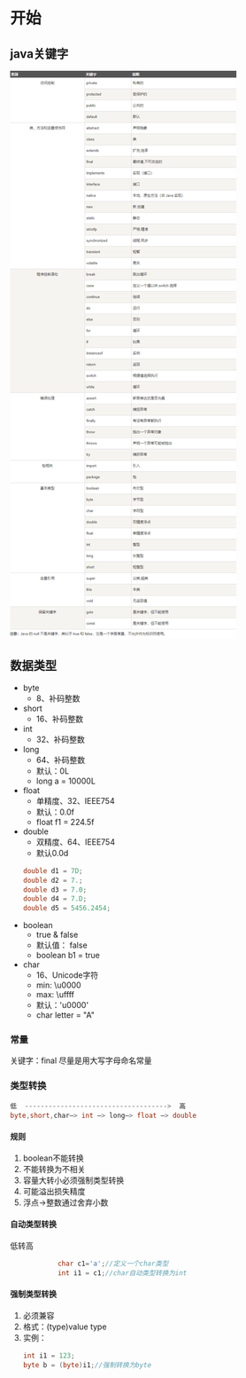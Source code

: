 # 开始
## java关键字
![](images/2022-12-26-20-17-10.png)
## 数据类型
* byte
  * 8、补码整数
* short
  * 16、补码整数
* int
  * 32、补码整数
* long
  * 64、补码整数
  * 默认：0L
  * long a = 10000L
* float
  * 单精度、32、IEEE754
  * 默认：0.0f
  * float f1 = 224.5f
* double
  * 双精度、64、IEEE754
  * 默认0.0d
   ``` Java {.line-numbers} 
  double d1 = 7D;
  double d2 = 7.;
  double d3 = 7.0;
  double d4 = 7.D;
  double d5 = 5456.2454;
   ```
* boolean
  * true & false
  * 默认值： false
  * boolean b1 = true
* char
  * 16、Unicode字符
  * min: \u0000
  * max: \uffff
  * 默认：'u0000'
  * char letter = "A"
### 常量
关键字：final
尽量是用大写字母命名常量
### 类型转换
``` java 
低  ------------------------------------>  高
byte,short,char—> int —> long—> float —> double
``` 
#### 规则
1. boolean不能转换
2. 不能转换为不相关
3. 容量大转小必须强制类型转换
4. 可能溢出损失精度
5. 浮点->整数通过舍弃小数
#### 自动类型转换
低转高
``` java {.line-numbers}
            char c1='a';//定义一个char类型
            int i1 = c1;//char自动类型转换为int
```
#### 强制类型转换
1. 必须兼容
2. 格式：(type)value type
3. 实例：
   ``` java {.line-numbers}
   int i1 = 123;
   byte b = (byte)i1;//强制转换为byte
   ``` 